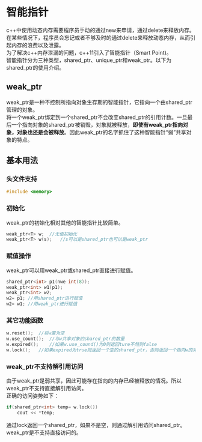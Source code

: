 # 智能指针
c++中使用动态内存需要程序员手动的通过new来申请，通过delete来释放内存。在某些情况下，程序员会忘记或者不够及时的通过delete来释放动态内存，从而引起内存的浪费以及泄露。   
为了解决c++内存泄漏的问题，c++11引入了智能指针（Smart Point)。  
智能指针分为三种类型，shared\_ptr、unique\_ptr和weak\_ptr。以下为shared_ptr的使用介绍。    
## weak\_ptr
weak\_ptr是一种不控制所指向对象生存期的智能指针，它指向一个由shared_ptr管理的对象。   
将一个weak_ptr绑定到一个shared_ptr不会改变shared_ptr的引用计数。一旦最后一个指向对象的shared_ptr被销毁，对象就被释放，**即使有weak_ptr指向对象，对象也还是会被释放**。因此weak_ptr的名字抓住了这种智能指针“弱”共享对象的特点。   
## 基本用法
### 头文件支持
```c
#include <memory>  
```   
### 初始化
weak_ptr的初始化相对其他的智能指针比较简单。  
```c
weak_ptr<T> w;	//无值初始化   
weak_ptr<T> w(s);	//s可以是shared_ptr也可以是weak_ptr   
```  
### 赋值操作
weak_ptr可以用weak_ptr或shared_ptr直接进行赋值。   
```c
shared_ptr<int> p1(nwe int(8));    
weak_ptr<int> w1(p1);   
weak_ptr<int> w2;  
w2= p1;	//用shared_ptr进行赋值    
w2= w1;	//用weak_ptr进行赋值   
```   
### 其它功能函数  
```c
w.reset();	//将w置为空   
w.use_count();	//与w共享对象的shared_ptr的数量   
w.expired();	//如果w.use_cound()为0则返回ture不然则false   
w.lock();	//如果expired为true则返回一个空的shared_ptr，否则返回一个指向w的对象的shared_ptr   
```   
### weak\_ptr不支持解引用访问
由于weak_ptr是弱共享，因此可能存在指向的内存已经被释放的情况。所以weak_ptr不支持直接解引用访问。   
正确的访问姿势如下：   
```c
if(shared_ptr<int> temp= w.lock())     
	cout << *temp;    
```   
通过lock返回一个shared_ptr，如果不是空，则通过解引用访问shared_ptr。  
weak_ptr是不支持直接访问的。   